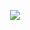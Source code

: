 <p align="center">
  <img src="https://github-readme-stats.vercel.app/api?username=harmonyzt&show_icons=true&theme=midnight-purple">
</p>
